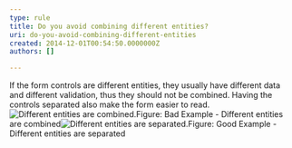 ```yaml
---
type: rule
title: Do you avoid combining different entities?
uri: do-you-avoid-combining-different-entities
created: 2014-12-01T00:54:50.0000000Z
authors: []

---
```


 
If the form controls are different entities, they usually have different  data and different validation, thus they should not be combined.
                    Having the controls separated also make the form easier to read.
 ![Different entities are combined.](http&#58;//www.ssw.com.au/ssw/Standards/Rules/Images/AvoidCombiningBad.gif)Figure: Bad Example - Different entities are combined![Different entities are separated.](http&#58;//www.ssw.com.au/ssw/Standards/Rules/Images/AvoidCombiningGood.gif)Figure: Good Example - Different entities are separated
